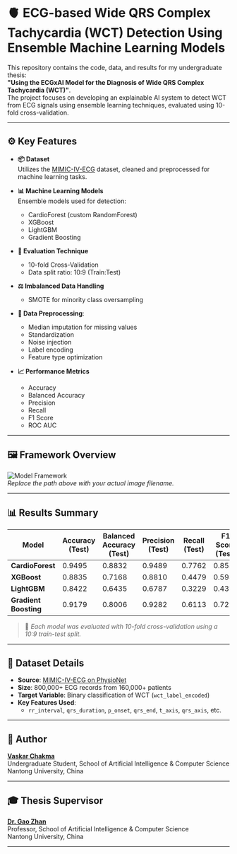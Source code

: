 # 🫀 ECG-based Wide QRS Complex Tachycardia (WCT) Detection Using Ensemble Machine Learning Models

This repository contains the code, data, and results for my undergraduate thesis:  
**"Using the ECGxAI Model for the Diagnosis of Wide QRS Complex Tachycardia (WCT)"**.  
The project focuses on developing an explainable AI system to detect WCT from ECG signals using ensemble learning techniques, evaluated using 10-fold cross-validation.

---

## ⚙️ Key Features

- **📦 Dataset**  
  Utilizes the [MIMIC-IV-ECG](https://physionet.org/content/mimic-iv-ecg/1.0/) dataset, cleaned and preprocessed for machine learning tasks.

- **📊 Machine Learning Models**  
  Ensemble models used for detection:
  - CardioForest (custom RandomForest)
  - XGBoost
  - LightGBM
  - Gradient Boosting

- **🔁 Evaluation Technique**  
  - 10-fold Cross-Validation  
  - Data split ratio: 10:9 (Train:Test)

- **⚖️ Imbalanced Data Handling**  
  - SMOTE for minority class oversampling

- **🧼 Data Preprocessing**:
  - Median imputation for missing values  
  - Standardization  
  - Noise injection  
  - Label encoding  
  - Feature type optimization

- **📈 Performance Metrics**
  - Accuracy
  - Balanced Accuracy
  - Precision
  - Recall
  - F1 Score
  - ROC AUC

---

## 🖼️ Framework Overview

![Model Framework](path/to/your_framework_image.png)  
*Replace the path above with your actual image filename.*

---

## 📊 Results Summary

| Model            | Accuracy (Test) | Balanced Accuracy (Test) | Precision (Test) | Recall (Test) | F1 Score (Test) | ROC AUC (Test) |
|------------------|------------------|----------------------------|-------------------|----------------|------------------|----------------|
| **CardioForest**     | 0.9495           | 0.8832                     | 0.9489            | 0.7762         | 0.8538           | 0.8833         |
| **XGBoost**          | 0.8835           | 0.7168                     | 0.8810            | 0.4479         | 0.5937           | 0.8495         |
| **LightGBM**         | 0.8422           | 0.6435                     | 0.6787            | 0.3229         | 0.4374           | 0.7806         |
| **Gradient Boosting**| 0.9179           | 0.8006                     | 0.9282            | 0.6113         | 0.7214           | 0.8544         |

> 📌 *Each model was evaluated with 10-fold cross-validation using a 10:9 train-test split.*

---

## 📖 Dataset Details

- **Source**: [MIMIC-IV-ECG on PhysioNet](https://physionet.org/content/mimic-iv-ecg/1.0/)
- **Size**: 800,000+ ECG records from 160,000+ patients
- **Target Variable**: Binary classification of WCT (`wct_label_encoded`)
- **Key Features Used**:
  - `rr_interval`, `qrs_duration`, `p_onset`, `qrs_end`, `t_axis`, `qrs_axis`, etc.

---

## 🧠 Author

**[Vaskar Chakma](https://scholar.google.com/citations?user=aE4O5HUAAAAJ&hl=en)**  
Undergraduate Student, School of Artificial Intelligence & Computer Science  
Nantong University, China

---

## 🎓 Thesis Supervisor

**[Dr. Gao Zhan](https://ai.ntu.edu.cn/2024/0817/c9718a246517/page.htm)**  
Professor, School of Artificial Intelligence & Computer Science  
Nantong University, China

---
